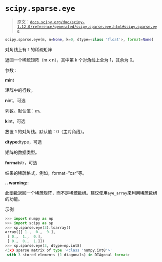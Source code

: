 # `scipy.sparse.eye`

> 原文：[`docs.scipy.org/doc/scipy-1.12.0/reference/generated/scipy.sparse.eye.html#scipy.sparse.eye`](https://docs.scipy.org/doc/scipy-1.12.0/reference/generated/scipy.sparse.eye.html#scipy.sparse.eye)

```py
scipy.sparse.eye(m, n=None, k=0, dtype=<class 'float'>, format=None)
```

对角线上有 1 的稀疏矩阵

返回一个稀疏矩阵（m x n），其中第 k 个对角线上全为 1，其余为 0。

参数：

**m**int

矩阵中的行数。

**n**int，可选

列数。默认值：*m*。

**k**int，可选

放置 1 的对角线。默认值：0（主对角线）。

**dtype**dtype，可选

矩阵的数据类型。

**format**str，可选

结果的稀疏格式，例如，format=”csr”等。

**.. warning::**

此函数返回一个稀疏矩阵，而不是稀疏数组。建议使用`eye_array`来利用稀疏数组的功能。

示例

```py
>>> import numpy as np
>>> import scipy as sp
>>> sp.sparse.eye(3).toarray()
array([[ 1.,  0.,  0.],
 [ 0.,  1.,  0.],
 [ 0.,  0.,  1.]])
>>> sp.sparse.eye(3, dtype=np.int8)
<3x3 sparse matrix of type '<class 'numpy.int8'>'
 with 3 stored elements (1 diagonals) in DIAgonal format> 
```

